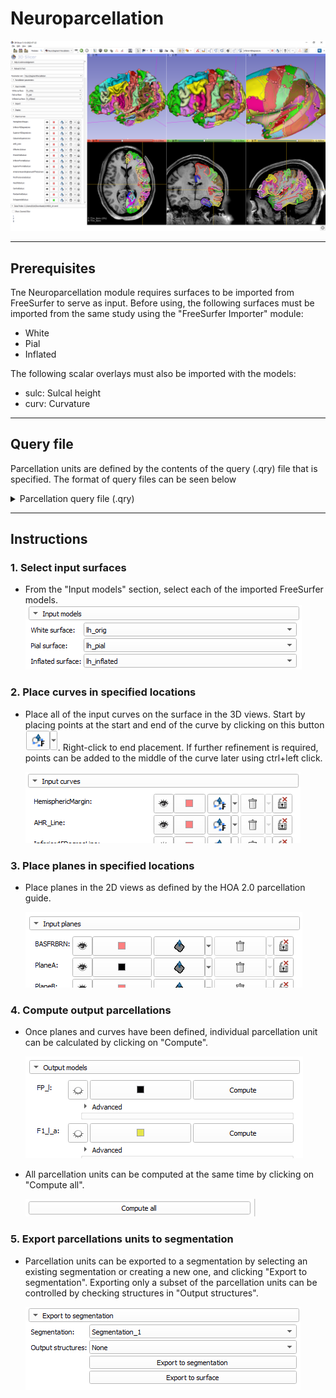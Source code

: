# Neuroparcellation

![Neuroparcellation module screenshot](Images/Screenshots/NeuroSegmentParcellation_1.png)

---

## Prerequisites

Tne Neuroparcellation module requires surfaces to be imported from FreeSurfer to serve as input.
Before using, the following surfaces must be imported from the same study using the "FreeSurfer Importer" module:
- White
- Pial
- Inflated

The following scalar overlays must also be imported with the models:
- sulc: Sulcal height
- curv: Curvature

---

## Query file

Parcellation units are defined by the contents of the query (.qry) file that is specified.
The format of query files can be seen below

<details Test="Test">
  <summary>Parcellation query file (.qry)</summary>

  ```python
  # Parcellation description file

  _Planes = [
    Plane # List of planes
  ]

  # Pathfinding weighting based on distance (d) curvature (c), height (h), direction (p)
  # Weighting can be redefined and will apply to curves initialized after.
  #                          [   d,   c,   h,  dc,  dh,  ch, dch,   p ]
  _DistanceWeightingValues = [ 1.0, 1.0, 1.0, 1.0, 1.0, 1.0, 1.0, 1.0 ]

  _Curves = [
    Curve # List of curves
  ]

  #
  _InvertScalars = True
  _Curves = [InvertedCurve] # Define curves that favour gyri rather than sulci
  _InvertScalars = False

  _ClosedCurves = [
    ClosedCurve # List of closed curves
  ]

  ParcellationUnit = Plane & anterior_of(Plane) & Curve & ClosedCurve & InvertedCurve # Output parcellation unit
  ParcellationUnit.color = [0,0,0]
  ```

</details>

---

## Instructions

### 1. Select input surfaces

- From the "Input models" section, select each of the imported FreeSurfer models.
  ![Select input surface models](./Images/ParcellationInputModels.png)

### 2. Place curves in specified locations
- Place all of the input curves on the surface in the 3D views. Start by placing points at the start and end of the curve by clicking on this button ![Place curve button](./Images/ParcellationInputCurvesPlace.png). Right-click to end placement. If further refinement is required, points can be added to the middle of the curve later using ctrl+left click.

  ![Place input curves](./Images/ParcellationInputCurves.png)

### 3. Place planes in specified locations
- Place planes in the 2D views as defined by the HOA 2.0 parcellation guide.

  ![Place input planes](./Images/ParcellationInputPlanes.png)

### 4. Compute output parcellations

- Once planes and curves have been defined, individual parcellation unit can be calculated by clicking on "Compute".

  ![Compute single output parcellation](./Images/ParcellationOutputSingle.png)

- All parcellation units can be computed at the same time by clicking on "Compute all".

  ![Compute all output parcellation](./Images/ParcellationOutputAll.png)

### 5. Export parcellations units to segmentation

- Parcellation units can be exported to a segmentation by selecting an existing segmentation or creating a new one, and clicking "Export to segmentation". Exporting only a subset of the parcellation units can be controlled by checking structures in "Output structures".

  ![Export parcellations to segmentation](./Images/ParcellationExport.png)
